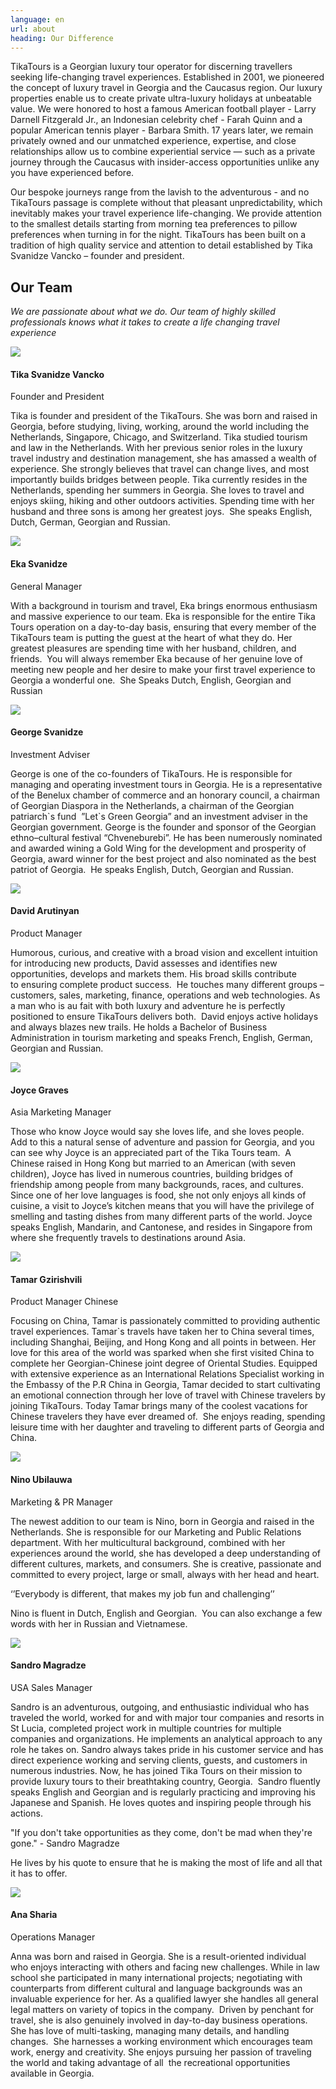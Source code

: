 ```yaml
---
language: en
url: about
heading: Our Difference
---
```

<div class="row content-row"><!-- 2201 (1)-->

</div>

<div class="row content-row"><!-- 2202 (2)-->
<div class="col-xs-12 col-sm-6 col-md-6"><!-- 3013 -->

TikaTours is a Georgian luxury tour operator for discerning travellers seeking life\-changing
travel experiences. Established in 2001, we pioneered the concept of luxury travel
in Georgia and the Caucasus region. Our luxury properties enable us to create private
ultra\-luxury holidays at unbeatable value. We were honored to host a famous American
football player \- Larry Darnell Fitzgerald Jr., an Indonesian celebrity chef \-
Farah Quinn and a popular American tennis player \- Barbara Smith.
17 years later, we remain privately owned and our unmatched experience, expertise,
and close relationships allow us to combine experiential service — such as a private
journey through the Caucasus with insider\-access opportunities unlike any you have
experienced before.

</div>

<div class="col-xs-12 col-sm-6 col-md-6"><!-- 3014 -->

Our bespoke journeys range from the lavish to the adventurous \- and no TikaTours
passage is complete without that pleasant unpredictability, which inevitably makes
your travel experience life\-changing. We provide attention to the smallest details
starting from morning tea preferences to pillow preferences when turning in for
the night. TikaTours has been built on a tradition of high quality service and attention
to detail established by Tika Svanidze Vancko – founder and president.

</div>

</div>

<div class="row content-row"><!-- 2203 (3)-->
<div class="col-xs-12"><!-- 3015 -->

Our Team
--------

</div>

</div>

<div class="row content-row"><!-- 2204 (4)-->
<div class="col-xs-12"><!-- 3016 -->

_We are passionate about what we do. Our team of highly skilled professionals knows
what it takes to create a life changing travel experience_

</div>

</div>

<div class="row content-row"><!-- 2205 (5)-->
<div class="col-xs-12 col-sm-6 col-md-6"><!-- 3017 -->

![](/library/content/tika--svanidze-vancko---founder.jpg)

</div>

<div class="col-xs-12 col-sm-6 col-md-6"><!-- 3018 -->

#### Tika Svanidze Vancko   
Founder and President


Tika is founder and president of the TikaTours. She was born and raised in Georgia,
before studying, living, working, around the world including the Netherlands, Singapore,
Chicago, and Switzerland. Tika studied tourism and law in the Netherlands. With
her previous senior roles in the luxury travel industry and destination management,
she has amassed a wealth of experience. She strongly believes that travel can change
lives, and most importantly builds bridges between people. Tika currently resides
in the Netherlands, spending her summers in Georgia. She loves to travel and enjoys
skiing, hiking and other outdoors activities. Spending time with her husband and
three sons is among her greatest joys.  She speaks English, Dutch, German, Georgian
and Russian.

</div>

</div>

<div class="row content-row"><!-- 2206 (6)-->
<div class="col-xs-12 col-sm-6 col-md-6"><!-- 3019 -->

![](/library/content/eka-svanidze---gm.jpg)

</div>

<div class="col-xs-12 col-sm-6 col-md-6"><!-- 3020 -->

#### Eka Svanidze  
General Manager


With a background in tourism and travel, Eka brings enormous enthusiasm and massive
experience to our team. Eka is responsible for the entire Tika Tours operation on
a day\-to\-day basis, ensuring that every member of the TikaTours team is putting
the guest at the heart of what they do. Her greatest pleasures are spending time
with her husband, children, and friends.  You will always remember Eka because of
her genuine love of meeting new people and her desire to make your first travel
experience to Georgia a wonderful one.  She Speaks Dutch, English, Georgian and
Russian

</div>

</div>

<div class="row content-row"><!-- 2207 (7)-->
<div class="col-xs-12 col-sm-6 col-md-6"><!-- 3021 -->

![](/library/content/giorgi.jpg)

</div>

<div class="col-xs-12 col-sm-6 col-md-6"><!-- 3022 -->

#### George Svanidze  
Investment Adviser


George is one of the co\-founders of TikaTours. He is responsible for managing and
operating investment tours in Georgia. He is a representative of the Benelux chamber
of commerce and an honorary council, a chairman of Georgian Diaspora in the Netherlands,
a chairman of the Georgian patriarch\`s fund  ”Let\`s Green Georgia” and an investment
adviser in the Georgian government. George is the founder and sponsor of the Georgian
ethno–cultural festival “Chveneburebi”. He has been numerously nominated and awarded
wining a Gold Wing for the development and prosperity of Georgia, award winner for
the best project and also nominated as the best patriot of Georgia.  He speaks English,
Dutch, Georgian and Russian.

</div>

</div>

<div class="row content-row"><!-- 2208 (9)-->
<div class="col-xs-12 col-sm-6 col-md-6"><!-- 3023 -->

![](/library/tours/dato.jpg)

</div>

<div class="col-xs-12 col-sm-6 col-md-6"><!-- 3024 -->

#### David Arutinyan  
Product Manager


Humorous, curious, and creative with a broad vision and excellent intuition for introducing
new products, David assesses and identifies new opportunities, develops and markets
them. His broad skills contribute to ensuring complete product success.  He touches
many different groups – customers, sales, marketing, finance, operations and web
technologies. As a man who is au fait with both luxury and adventure he is perfectly
positioned to ensure TikaTours delivers both.  David enjoys active holidays and
always blazes new trails. He holds a Bachelor of Business Administration in tourism
marketing and speaks French, English, German, Georgian and Russian.

</div>

</div>

<div class="row content-row"><!-- 2209 (10)-->
<div class="col-xs-12 col-sm-6 col-md-6"><!-- 3025 -->

![](/library/tours/headshot-for-tika_cr.jpg)

</div>

<div class="col-xs-12 col-sm-6 col-md-6"><!-- 3026 -->

#### Joyce Graves  
Asia Marketing Manager


Those who know Joyce would say she loves life, and she loves people.  Add to this
a natural sense of adventure and passion for Georgia, and you can see why Joyce
is an appreciated part of the Tika Tours team.  A Chinese raised in Hong Kong but
married to an American (with seven children), Joyce has lived in numerous countries,
building bridges of friendship among people from many backgrounds, races, and cultures.
Since one of her love languages is food, she not only enjoys all kinds of cuisine,
a visit to Joyce’s kitchen means that you will have the privilege of smelling and
tasting dishes from many different parts of the world. Joyce speaks English, Mandarin,
and Cantonese, and resides in Singapore from where she frequently travels to destinations
around Asia.

</div>

</div>

<div class="row content-row"><!-- 2210 (11)-->
<div class="col-xs-12 col-sm-6 col-md-6"><!-- 3027 -->

![](/library/content/tamar-gzirishvili_image.jpg)

</div>

<div class="col-xs-12 col-sm-6 col-md-6"><!-- 3028 -->

#### Tamar Gzirishvili   
​Product Manager Chinese


Focusing on China, Tamar is passionately committed to providing authentic travel
experiences. Tamar\`s travels have taken her to China several times, including Shanghai,
Beijing, and Hong Kong and all points in between. Her love for this area of the
world was sparked when she first visited China to complete her Georgian\-Chinese
joint degree of Oriental Studies. Equipped with extensive experience as an International
Relations Specialist working in the Embassy of the P.R China in Georgia, Tamar decided
to start cultivating an emotional connection through her love of travel with Chinese
travelers by joining TikaTours. Today Tamar brings many of the coolest vacations
for Chinese travelers they have ever dreamed of.  She enjoys reading, spending leisure
time with her daughter and traveling to different parts of Georgia and China.

</div>

</div>

<div class="row content-row"><!-- 2211 (11)-->
<div class="col-xs-12"><!-- 3029 -->



</div>

</div>

<div class="row content-row"><!-- 2212 (12)-->
<div class="col-xs-12 col-sm-6 col-md-6"><!-- 3030 -->

![](/library/content/nino-ubilauwa-profile1.jpeg)

</div>

<div class="col-xs-12 col-sm-6 col-md-6"><!-- 3031 -->

#### Nino Ubilauwa  
Marketing & PR Manager


The newest addition to our team is Nino, born in Georgia and raised in the Netherlands.
She is responsible for our Marketing and Public Relations department. With her multicultural
background, combined with her experiences around the world, she has developed a
deep understanding of different cultures, markets, and consumers. She is creative,
passionate and committed to every project, large or small, always with her head
and heart.

‘’Everybody is different, that makes my job fun and challenging’’

Nino is fluent in Dutch, English and Georgian.  You can also exchange a few words
with her in Russian and Vietnamese.

</div>

</div>

<div class="row content-row"><!-- 2213 (13)-->
<div class="col-xs-12 col-sm-6 col-md-6"><!-- 3032 -->

![](/library/content/sandro-magradze---tika-tours.jpg)

</div>

<div class="col-xs-12 col-sm-6 col-md-6"><!-- 3033 -->

#### Sandro Magradze   
USA Sales Manager


Sandro is an adventurous, outgoing, and enthusiastic individual who has traveled
the world, worked for and with major tour companies and resorts in St Lucia, completed
project work in multiple countries for multiple companies and organizations. He
implements an analytical approach to any role he takes on. Sandro always takes pride
in his customer service and has direct experience working and serving clients, guests,
and customers in numerous industries. Now, he has joined Tika Tours on their mission
to provide luxury tours to their breathtaking country, Georgia.  Sandro fluently
speaks English and Georgian and is regularly practicing and improving his Japanese
and Spanish. He loves quotes and inspiring people through his actions.

"If you don't take opportunities as they come, don't be mad when they're gone." \-
Sandro Magradze

He lives by his quote to ensure that he is making the most of life and all that it
has to offer.

</div>

</div>

<div class="row content-row"><!-- 2214 (14)-->
<div class="col-xs-12 col-sm-6 col-md-6"><!-- 3034 -->

![](/library/content/anna_sharia_tikatours_cr.jpg)

</div>

<div class="col-xs-12 col-sm-6 col-md-6"><!-- 3035 -->

#### Ana Sharia  
Operations Manager


Anna was born and raised in Georgia. She is a result\-oriented individual who enjoys
interacting with others and facing new challenges. While in law school she participated
in many international projects; negotiating with counterparts from different cultural
and language backgrounds was an invaluable experience for her. As a qualified lawyer
she handles all general legal matters on variety of topics in the company.  Driven
by penchant for travel, she is also genuinely involved in day\-to\-day business
operations. She has love of multi\-tasking, managing many details, and handling
changes.  She harnesses a working environment which encourages team work, energy
and creativity. She enjoys pursuing her passion of traveling the world and taking
advantage of all  the recreational opportunities available in Georgia.

</div>

</div>
